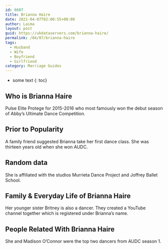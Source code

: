 ```yaml
---
id: 6607
title: Brianna Haire
date: 2021-04-07T02:00:55+00:00
author: Laima
layout: post
guid: https://ukdataservers.com/brianna-haire/
permalink: /04/07/brianna-haire
tags:
  - Husband
  - Wife
  - Boyfriend
  - Girlfriend
category: Marriage Guides
---
```


* some text
{: toc}


## Who is Brianna Haire
                  
                  
                  
Pulse Elite Protege for 2015-2016 who most famously won the debut season of Abby&#8217;s Ultimate Dance Competition.
                  
              
            
              
            
                
                
                
## Prior to Popularity
                  
                  
                  
A family friend suggested Brianna take her first dance class. She was thirteen years old when she won AUDC.
                  
              
            
              
            
                
                
                
## Random data
                  
                  
                  
She is affiliated with the studios Murrieta Dance Project and Joffrey Ballet School.
                  
              
            
              
            
                
                
                
## Family & Everyday Life of Brianna Haire
                  
                  
                  
Her younger sister Britney is also a dancer. They created a YouTube channel together which is registered under Brianna&#8217;s name.
                  
              
            
              
            
                
                
                
## People Related With Brianna Haire
                  
                  
                  
She and Madison O&#8217;Connor were the top two dancers from AUDC season 1.
                  
              
            
              
            
                
              
            
              
              
            
            
              
            
          
          
          